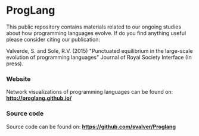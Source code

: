 
# ProgLang


This public repository contains materials related to our ongoing studies about how
programming languages evolve. If do you find anything useful please consider citing our
publication: 

Valverde, S. and Sole, R.V. (2015) "Punctuated equilibrium in the large-scale evolution of programming languages" Journal of Royal Society Interface (In press). 


### Website

Network visualizations of programming languages can be found on: __http://proglang.github.io/__

### Source code

Source code can be found on: __https://github.com/svalver/Proglang__




